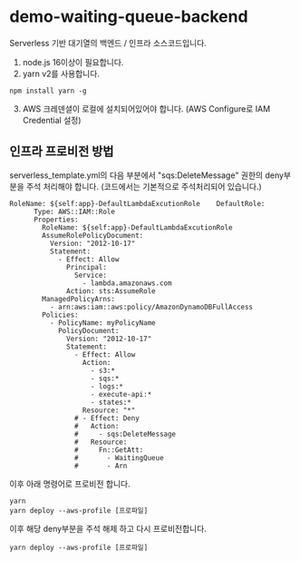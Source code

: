 # demo-waiting-queue-backend
Serverless 기반 대기열의 백엔드 / 인프라 소스코드입니다.
1. node.js 16이상이 필요합니다.
2. yarn v2를 사용합니다.
```
npm install yarn -g
```
3. AWS 크레덴셜이 로컬에 설치되어있어야 합니다. (AWS Configure로 IAM Credential 설정)   
## 인프라 프로비전 방법
serverless_template.yml의 다음 부분에서  "sqs:DeleteMessage" 권한의  deny부분을 주석 처리해야 합니다. (코드에서는 기본적으로 주석처리되어 있습니다.)

```
RoleName: ${self:app}-DefaultLambdaExcutionRole    DefaultRole:
      Type: AWS::IAM::Role
      Properties:
        RoleName: ${self:app}-DefaultLambdaExcutionRole
        AssumeRolePolicyDocument:
          Version: "2012-10-17"
          Statement:
            - Effect: Allow
              Principal:
                Service:
                  - lambda.amazonaws.com
              Action: sts:AssumeRole
        ManagedPolicyArns:
          - arn:aws:iam::aws:policy/AmazonDynamoDBFullAccess
        Policies:
          - PolicyName: myPolicyName
            PolicyDocument:
              Version: "2012-10-17"
              Statement:
                - Effect: Allow
                  Action:
                    - s3:*
                    - sqs:*
                    - logs:*
                    - execute-api:*
                    - states:*
                  Resource: "*"
                # - Effect: Deny
                #   Action:
                #     - sqs:DeleteMessage
                #   Resource:
                #     Fn::GetAtt:
                #       - WaitingQueue
                #       - Arn
```
이후 아래 명령어로 프로비전 합니다.

```
yarn 
yarn deploy --aws-profile [프로파일]
```

이후 해당 deny부분을 주석 해제 하고 다시 프로비전합니다.
```
yarn deploy --aws-profile [프로파일]
```



